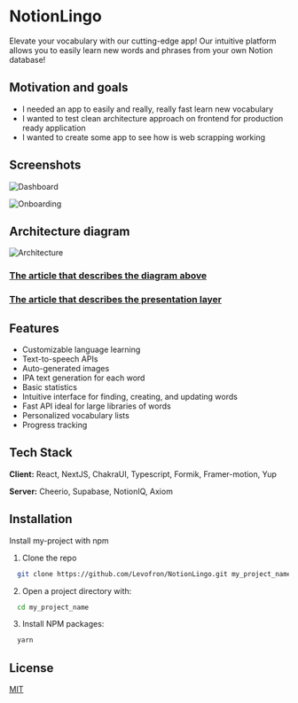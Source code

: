 # NotionLingo

Elevate your vocabulary with our cutting-edge app! Our intuitive platform allows you to easily learn new words and phrases from your own Notion database!

## Motivation and goals
- I needed an app to easily and really, really fast learn new vocabulary
- I wanted to test clean architecture approach on frontend for production ready application
- I wanted to create some app to see how is web scrapping working

## Screenshots

![Dashboard](https://i.imgur.com/roPzYY6.png)

![Onboarding](https://i.imgur.com/L0rzrXQ.png)

## Architecture diagram

![Architecture](https://i.imgur.com/6X3xYcb.png)

### [The article that describes the diagram above](https://hackernoon.com/testing-a-clean-architecture-in-a-frontend-application-does-it-make-sense)
### [The article that describes the presentation layer](https://hackernoon.com/the-double-edged-sword-of-atomic-design)

## Features

- Customizable language learning
- Text-to-speech APIs
- Auto-generated images
- IPA text generation for each word
- Basic statistics
- Intuitive interface for finding, creating, and updating words
- Fast API ideal for large libraries of words
- Personalized vocabulary lists
- Progress tracking

## Tech Stack

**Client:** React, NextJS, ChakraUI, Typescript, Formik, Framer-motion, Yup

**Server:** Cheerio, Supabase, NotionIQ, Axiom

## Installation

Install my-project with npm

1. Clone the repo

```bash
  git clone https://github.com/Levofron/NotionLingo.git my_project_name
```

2. Open a project directory with:

```bash
  cd my_project_name
```

3. Install NPM packages:

```bash
  yarn
```

## License

[MIT](https://choosealicense.com/licenses/mit/)
